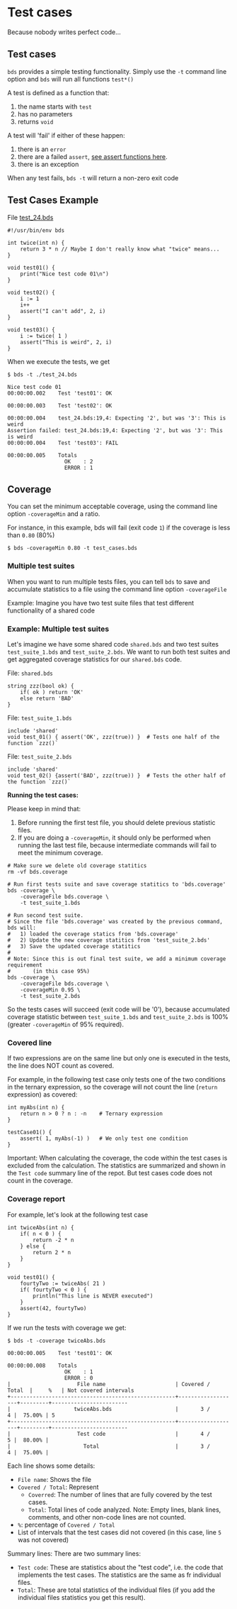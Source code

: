 # Test cases

Because nobody writes perfect code...

## Test cases

`bds` provides a simple testing functionality.
Simply use the `-t` command line option and `bds` will run all functions `test*()`

A test is defined as a function that:

1. the name starts with `test`
2. has no parameters
3. returns `void`

A test will 'fail' if either of these happen:

1. there is an `error`
2. there are a failed `assert`, [see assert functions here](functions.md).
3. there is an exception

When any test fails, `bds -t` will return a non-zero exit code

## Test Cases Example

File <a href="bds/test_24.bds">test_24.bds</a>

```
#!/usr/bin/env bds

int twice(int n) {
    return 3 * n // Maybe I don't really know what "twice" means...
}

void test01() {
    print("Nice test code 01\n")
}

void test02() {
    i := 1
    i++
    assert("I can't add", 2, i)
}

void test03() {
    i := twice( 1 )
    assert("This is weird", 2, i)
}
```

When we execute the tests, we get

```
$ bds -t ./test_24.bds

Nice test code 01
00:00:00.002	Test 'test01': OK

00:00:00.003	Test 'test02': OK

00:00:00.004	test_24.bds:19,4: Expecting '2', but was '3': This is weird
Assertion failed: test_24.bds:19,4: Expecting '2', but was '3': This is weird
00:00:00.004	Test 'test03': FAIL

00:00:00.005	Totals
                  OK    : 2
                  ERROR : 1
```

## Coverage

You can set the minimum acceptable coverage, using the command line option `-coverageMin` and a ratio.

For instance, in this example, bds will fail (exit code `1`) if the coverage is less than `0.80` (80%)

```
$ bds -coverageMin 0.80 -t test_cases.bds
```

### Multiple test suites

When you want to run multiple tests files, you can tell `bds` to save and accumulate statistics to a file using the command line option `-coverageFile`

Example: Imagine you have two test suite files that test different functionality of a shared code

### Example: Multiple test suites

Let's imagine we have some shared code `shared.bds` and two test suites `test_suite_1.bds` and `test_suite_2.bds`.
We want to run both test suites and get aggregated coverage statistics for our `shared.bds` code.

File: `shared.bds`

```
string zzz(bool ok) {
    if( ok ) return 'OK'
    else return 'BAD'
}
```

File: `test_suite_1.bds`

```
include 'shared'
void test_01() { assert('OK', zzz(true)) }  # Tests one half of the function `zzz()`
```

File: `test_suite_2.bds`

```
include 'shared'
void test_02() {assert('BAD', zzz(true)) }  # Tests the other half of the function `zzz()`
```

**Running the test cases:**

Please keep in mind that:

1. Before running the first test file, you should delete previous statistic files.
2. If you are doing a `-coverageMin`, it should only be performed when running the last test file, because intermediate commands will fail to meet the minimum coverage.

```
# Make sure we delete old coverage statitics
rm -vf bds.coverage

# Run first tests suite and save coverage statitics to 'bds.coverage'
bds -coverage \
    -coverageFile bds.coverage \
    -t test_suite_1.bds

# Run second test suite.
# Since the file 'bds.coverage' was created by the previous command, bds will:
#   1) loaded the coverage statics from 'bds.coverage'
#   2) Update the new coverage statitics from 'test_suite_2.bds'
#   3) Save the updated coverage statitics
#
# Note: Since this is out final test suite, we add a minimum coverage requirement
#       (in this case 95%)
bds -coverage \
    -coverageFile bds.coverage \
    -coverageMin 0.95 \
    -t test_suite_2.bds
```

So the tests cases will succeed (exit code will be '0'), because accumulated coverage statistic between `test_suite_1.bds` and `test_suite_2.bds` is 100% (greater `-coverageMin` of 95% required).

### Covered line

If two expressions are on the same line but only one is executed in the tests, the line does NOT count as covered.

For example, in the following test case only tests one of the two conditions in the ternary expression, so the coverage will not count the line (`return` expression) as covered:

```
int myAbs(int n) {
    return n > 0 ? n : -n    # Ternary expression
}

testCase01() {
    assert( 1, myAbs(-1) )   # We only test one condition
}
```

Important: When calculating the coverage, the code within the test cases is excluded from the calculation. The statistics are summarized and shown in the `Test code` summary line of the repot.
But test cases code does not count in the coverage.

### Coverage report

For example, let's look at the following test case

```
int twiceAbs(int n) {
    if( n < 0 ) {
        return -2 * n
    } else {
        return 2 * n
    }
}

void test01() {
    fourtyTwo := twiceAbs( 21 )
    if( fourtyTwo < 0 ) {
        println("This line is NEVER executed")
    }
    assert(42, fourtyTwo)
}
```

If we run the tests with coverage we get:

```
$ bds -t -coverage twiceAbs.bds

00:00:00.005	Test 'test01': OK

00:00:00.008	Totals
                  OK    : 1
                  ERROR : 0
|                     File name                      | Covered /  Total  |     %   | Not covered intervals
+----------------------------------------------------+-------------------+---------+------------------------
|                    twiceAbs.bds                    |       3 /       4 |  75.00% | 5
+----------------------------------------------------+-------------------+---------+------------------------
|                     Test code                      |       4 /       5 |  80.00% |
|                       Total                        |       3 /       4 |  75.00% |
```

Each line shows some details:

-   `File name`: Shows the file
-   `Covered / Total`: Represent
    -   `Coverred`: The number of lines that are fully covered by the test cases.
    -   `Total`: Total lines of code analyzed. Note: Empty lines, blank lines, comments, and other non-code lines are not counted.
-   `%`: percentage of `Covered / Total`
-   List of intervals that the test cases did not covered (in this case, line `5` was not covered)

Summary lines: There are two summary lines:

-   `Test code`: These are statistics about the "test code", i.e. the code that implements the test cases. The statistics are the same as fr individual files.
-   `Total`: These are total statistics of the individual files (if you add the individual files statistics you get this result).
